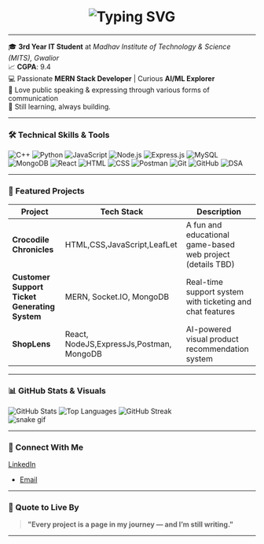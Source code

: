 <!-- Typing SVG -->
<h1 align="center">
  <img src="https://readme-typing-svg.demolab.com?font=Fira+Code&duration=2000&pause=100&center=true&vCenter=true&width=435&lines=Hey%2C+I'm+Anshita!;MERN+Stack+Developer;AI%2FML+Explorer;Tech+Enthusiast+%26+Creative+Mind" alt="Typing SVG" />
</h1>

---

🎓 **3rd Year IT Student** at *Madhav Institute of Technology & Science (MITS), Gwalior*  
📈 **CGPA**: 9.4  
💻 Passionate **MERN Stack Developer** | Curious **AI/ML Explorer**  
🎤 Love public speaking & expressing through various forms of communication  
🌱 Still learning, always building.

---

### 🛠️ Technical Skills & Tools

![C++](https://img.shields.io/badge/C++-00599C?style=for-the-badge&logo=cplusplus)
![Python](https://img.shields.io/badge/Python-3670A0?style=for-the-badge&logo=python)
![JavaScript](https://img.shields.io/badge/JavaScript-F7DF1E?style=for-the-badge&logo=javascript)
![Node.js](https://img.shields.io/badge/Node.js-339933?style=for-the-badge&logo=nodedotjs)
![Express.js](https://img.shields.io/badge/Express.js-000000?style=for-the-badge&logo=express)
![MySQL](https://img.shields.io/badge/MySQL-00000F?style=for-the-badge&logo=mysql)
![MongoDB](https://img.shields.io/badge/MongoDB-4EA94B?style=for-the-badge&logo=mongodb)
![React](https://img.shields.io/badge/React-20232A?style=for-the-badge&logo=react)
![HTML](https://img.shields.io/badge/HTML-E34F26?style=for-the-badge&logo=html5)
![CSS](https://img.shields.io/badge/CSS-1572B6?style=for-the-badge&logo=css3)
![Postman](https://img.shields.io/badge/Postman-FF6C37?style=for-the-badge&logo=postman)
![Git](https://img.shields.io/badge/Git-F05032?style=for-the-badge&logo=git)
![GitHub](https://img.shields.io/badge/GitHub-181717?style=for-the-badge&logo=github)
![DSA](https://img.shields.io/badge/Data_Structures_and_Algorithms-000000?style=for-the-badge&logo=leetcode)

---

### 🚀 Featured Projects

| Project               | Tech Stack                       | Description                                               |
|------------------------|----------------------------------|-----------------------------------------------------------|
| **Crocodile Chronicles** | HTML,CSS,JavaScript,LeafLet | A fun and educational game-based web project (details TBD) |
| **Customer Support Ticket Generating System** | MERN, Socket.IO, MongoDB        | Real-time support system with ticketing and chat features |
| **ShopLens**             | React, NodeJS,ExpressJs,Postman, MongoDB        | AI-powered visual product recommendation system           |

---

### 📊 GitHub Stats & Visuals

![GitHub Stats](https://github-readme-stats.vercel.app/api?username=anshita-24&show_icons=true&theme=radical)
![Top Languages](https://github-readme-stats.vercel.app/api/top-langs/?username=anshita-24&layout=compact&theme=tokyonight)
![GitHub Streak](https://github-readme-streak-stats.herokuapp.com/?user=anshita-24&theme=dark)
<br/>
<img src="https://github.com/anshita-24/anshita-24/blob/output/github-contribution-grid-snake.svg" alt="snake gif" />

---

### 🤝 Connect With Me

[LinkedIn](https://www.linkedin.com/in/anshita-shrivastava-73a07929a)
- [Email](mailto:anshitaa.shrivastava2005@gmail.com)

---

### 💬 Quote to Live By
> **"Every project is a page in my journey — and I’m still writing."**

---

<!-- GitHub Snake Animation -->
<!-- Generate yours: https://github.com/Platane/snk -->

